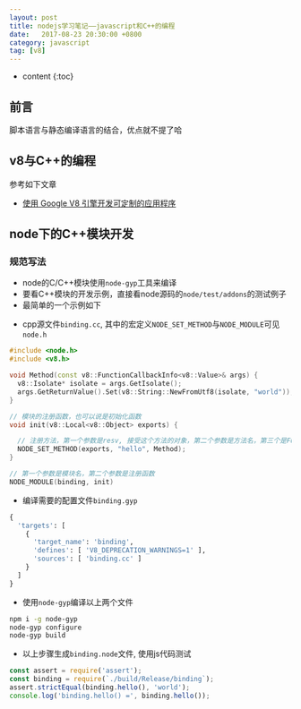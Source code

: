 ```yaml
---
layout: post
title: nodejs学习笔记——javascript和C++的编程
date:   2017-08-23 20:30:00 +0800
category: javascript
tag: [v8]
---
```



* content
{:toc}

## 前言

脚本语言与静态编译语言的结合，优点就不提了哈

## v8与C++的编程

参考如下文章

- [使用 Google V8 引擎开发可定制的应用程序](https://www.ibm.com/developerworks/cn/opensource/os-cn-v8engine/)


## node下的C++模块开发

### 规范写法

- node的C/C++模块使用`node-gyp`工具来编译
- 要看C++模块的开发示例，直接看node源码的`node/test/addons`的测试例子
- 最简单的一个示例如下

+ cpp源文件`binding.cc`, 其中的宏定义`NODE_SET_METHOD`与`NODE_MODULE`可见`node.h`

```cpp
#include <node.h>
#include <v8.h>

void Method(const v8::FunctionCallbackInfo<v8::Value>& args) {
  v8::Isolate* isolate = args.GetIsolate();
  args.GetReturnValue().Set(v8::String::NewFromUtf8(isolate, "world"));
}

// 模块的注册函数，也可以说是初始化函数
void init(v8::Local<v8::Object> exports) {

  // 注册方法，第一个参数是resv, 接受这个方法的对象，第二个参数是方法名，第三个是FunctionCallback, 这个方法的执行体
  NODE_SET_METHOD(exports, "hello", Method);
}

// 第一个参数是模块名，第二个参数是注册函数
NODE_MODULE(binding, init)
```

+ 编译需要的配置文件`binding.gyp`

```python
{
  'targets': [
    {
      'target_name': 'binding',
      'defines': [ 'V8_DEPRECATION_WARNINGS=1' ],
      'sources': [ 'binding.cc' ]
    }
  ]
}
```

+ 使用`node-gyp`编译以上两个文件
```sh
npm i -g node-gyp
node-gyp configure
node-gyp build
```

+ 以上步骤生成`binding.node`文件, 使用js代码测试

```js
const assert = require('assert');
const binding = require(`./build/Release/binding`);
assert.strictEqual(binding.hello(), 'world');
console.log('binding.hello() =', binding.hello());
```
